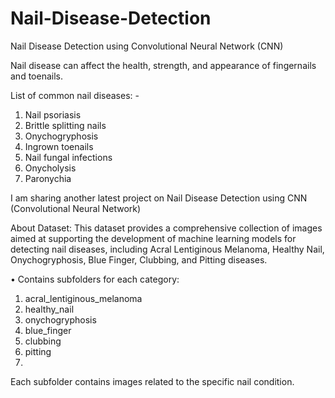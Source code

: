 # Nail-Disease-Detection
Nail Disease Detection using Convolutional Neural Network (CNN)

Nail disease can affect the health, strength, and appearance of fingernails and toenails.

List of common nail diseases: -
1.	Nail psoriasis
2.	Brittle splitting nails
3.	Onychogryphosis
4.	Ingrown toenails
5.	Nail fungal infections
6.	Onycholysis
7.	Paronychia

I am sharing another latest project on Nail Disease Detection using CNN (Convolutional Neural Network)

About Dataset:
This dataset provides a comprehensive collection of images aimed at supporting the development of machine learning models for detecting nail diseases, including Acral Lentiginous Melanoma, Healthy Nail, Onychogryphosis, Blue Finger, Clubbing, and Pitting diseases.

•	Contains subfolders for each category:
1.	acral_lentiginous_melanoma
2.	healthy_nail
3.	onychogryphosis
4.	blue_finger
5.	clubbing
6.	pitting
7.	
Each subfolder contains images related to the specific nail condition.

